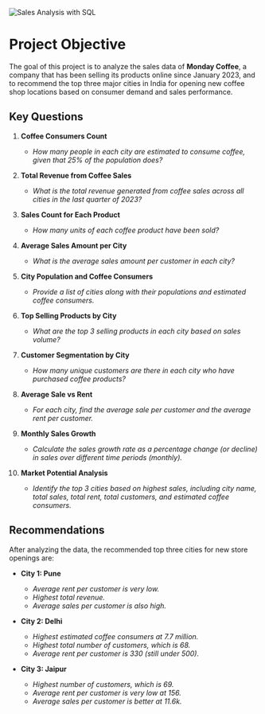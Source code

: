 ![Sales Analysis with SQL](https://github.com/user-attachments/assets/a69d46b2-ec5d-4db1-808d-de4a02d5d8b1)

# Project Objective

The goal of this project is to analyze the sales data of **Monday Coffee**, a company that has been selling its products online since January 2023, and to recommend the top three major cities in India for opening new coffee shop locations based on consumer demand and sales performance.

## Key Questions

1. **Coffee Consumers Count**  
   - *How many people in each city are estimated to consume coffee, given that 25% of the population does?*

2. **Total Revenue from Coffee Sales**  
   - *What is the total revenue generated from coffee sales across all cities in the last quarter of 2023?*

3. **Sales Count for Each Product**  
   - *How many units of each coffee product have been sold?*

4. **Average Sales Amount per City**  
   - *What is the average sales amount per customer in each city?*

5. **City Population and Coffee Consumers**  
   - *Provide a list of cities along with their populations and estimated coffee consumers.*

6. **Top Selling Products by City**  
   - *What are the top 3 selling products in each city based on sales volume?*

7. **Customer Segmentation by City**  
   - *How many unique customers are there in each city who have purchased coffee products?*

8. **Average Sale vs Rent**  
   - *For each city, find the average sale per customer and the average rent per customer.*

9. **Monthly Sales Growth**  
   - *Calculate the sales growth rate as a percentage change (or decline) in sales over different time periods (monthly).*

10. **Market Potential Analysis**  
    - *Identify the top 3 cities based on highest sales, including city name, total sales, total rent, total customers, and estimated coffee consumers.*

## Recommendations

After analyzing the data, the recommended top three cities for new store openings are:

- **City 1: Pune**
  - *Average rent per customer is very low.*
  - *Highest total revenue.*
  - *Average sales per customer is also high.*

- **City 2: Delhi**
  - *Highest estimated coffee consumers at 7.7 million.*
  - *Highest total number of customers, which is 68.*
  - *Average rent per customer is 330 (still under 500).*

- **City 3: Jaipur**
  - *Highest number of customers, which is 69.*
  - *Average rent per customer is very low at 156.*
  - *Average sales per customer is better at 11.6k.*
